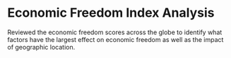 # Economic Freedom Index Analysis
Reviewed the economic freedom scores across the globe to identify what factors have the largest effect on economic freedom as well as the impact of geographic location.
